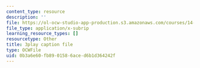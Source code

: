 ```yaml
---
content_type: resource
description: ''
file: https://ol-ocw-studio-app-production.s3.amazonaws.com/courses/14-01-principles-of-microeconomics-fall-2018/0b3a6e60fb8901586aced6b1d364242f_jHEPQpSKdbg.srt
file_type: application/x-subrip
learning_resource_types: []
resourcetype: Other
title: 3play caption file
type: OCWFile
uid: 0b3a6e60-fb89-0158-6ace-d6b1d364242f
---
```

